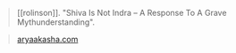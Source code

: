 > [[rolinson]]. "Shiva Is Not Indra – A Response To A Grave Mythunderstanding".

> [aryaakasha.com](https://aryaakasha.com/2020/09/24/shiva-is-not-indra-a-response-to-a-grave-mythunderstanding/)